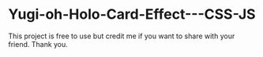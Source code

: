 # Yugi-oh-Holo-Card-Effect---CSS-JS

This project is free to use but credit me if you want to share with your friend. Thank you.
